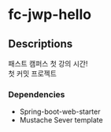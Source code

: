 fc-jwp-hello
============

Descriptions
------------

패스트 캠퍼스 첫 강의 시간! <Br>첫 커밋 프로젝트

### Dependencies

-	Spring-boot-web-starter
-	Mustache Sever template
